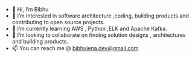 - 👋 Hi, I’m Bibhu
- 👀 I’m interested in  software architecture ,coding, building products and contributing to open source projects.
- 🌱 I’m currently learning AWS , Python ,ELK and Apache Kafka.
- 💞️ I’m looking to collaborate on finding solution designs , architectures and building products. 
- 📫 You can reach me @ bibhujena.dev@gmail.com

<!---
bibhujenadev/bibhujenadev is a ✨ special ✨ repository because its `README.md` (this file) appears on your GitHub profile.
You can click the Preview link to take a look at your changes.
--->
